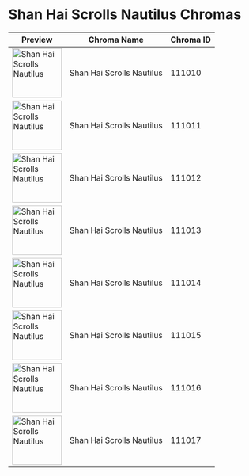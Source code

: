 # Shan Hai Scrolls Nautilus Chromas

| Preview | Chroma Name | Chroma ID |
|---|---|---|
| <img src='https://raw.communitydragon.org/latest/plugins/rcp-be-lol-game-data/global/default/v1/champion-chroma-images/111/111010.png' alt='Shan Hai Scrolls Nautilus' width='100'> | Shan Hai Scrolls Nautilus | 111010 |
| <img src='https://raw.communitydragon.org/latest/plugins/rcp-be-lol-game-data/global/default/v1/champion-chroma-images/111/111011.png' alt='Shan Hai Scrolls Nautilus' width='100'> | Shan Hai Scrolls Nautilus | 111011 |
| <img src='https://raw.communitydragon.org/latest/plugins/rcp-be-lol-game-data/global/default/v1/champion-chroma-images/111/111012.png' alt='Shan Hai Scrolls Nautilus' width='100'> | Shan Hai Scrolls Nautilus | 111012 |
| <img src='https://raw.communitydragon.org/latest/plugins/rcp-be-lol-game-data/global/default/v1/champion-chroma-images/111/111013.png' alt='Shan Hai Scrolls Nautilus' width='100'> | Shan Hai Scrolls Nautilus | 111013 |
| <img src='https://raw.communitydragon.org/latest/plugins/rcp-be-lol-game-data/global/default/v1/champion-chroma-images/111/111014.png' alt='Shan Hai Scrolls Nautilus' width='100'> | Shan Hai Scrolls Nautilus | 111014 |
| <img src='https://raw.communitydragon.org/latest/plugins/rcp-be-lol-game-data/global/default/v1/champion-chroma-images/111/111015.png' alt='Shan Hai Scrolls Nautilus' width='100'> | Shan Hai Scrolls Nautilus | 111015 |
| <img src='https://raw.communitydragon.org/latest/plugins/rcp-be-lol-game-data/global/default/v1/champion-chroma-images/111/111016.png' alt='Shan Hai Scrolls Nautilus' width='100'> | Shan Hai Scrolls Nautilus | 111016 |
| <img src='https://raw.communitydragon.org/latest/plugins/rcp-be-lol-game-data/global/default/v1/champion-chroma-images/111/111017.png' alt='Shan Hai Scrolls Nautilus' width='100'> | Shan Hai Scrolls Nautilus | 111017 |
